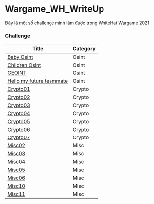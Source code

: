 # Wargame_WH_WriteUp
Đây là một số challenge mình làm được trong WhiteHat Wargame 2021
### Challenge
| Title | Category | 
 | ------ | ------  | 
 | [Baby Osint](/Wu_file/Baby_Osint/README.md) | Osint |  
 | [Children Osint](/Wu_file/Children_OSINT/Readme.md) | Osint |  
 | [GEOINT](/Wu_file/GEOINT/Readme.md) | Osint |  
 | [Hello my future teammate](/Wu_file/Hello_my_future_teammate/README.md) | Osint |  
 | [Crypto01](/Wu_file/Crypto01/README.md) | Crypto |
 | [Crypto02](/Wu_file/Crypto02/README.md) | Crypto |
 | [Crypto03](/Wu_file/Crypto03/README.md) | Crypto |
 | [Crypto04](/Wu_file/Crypto04/README.md) | Crypto |
 | [Crypto05](/Wu_file/Crypto05/README.md) | Crypto |
 | [Crypto06](/Wu_file/Crypto06/README.md) | Crypto |
 | [Crypto07](/Wu_file/Crypto07/README.md) | Crypto |
 | [Misc02](/Wu_file/Misc02/README.md) | Misc |
 | [Misc03](/Wu_file/Misc03/README.md) | Misc |
 | [Misc04](/Wu_file/Misc04/README.md) | Misc |
 | [Misc05](/Wu_file/Misc05/README.md) | Misc |
 | [Misc06](/Wu_file/Misc06/README.md) | Misc |
 | [Misc10](/Wu_file/Misc10/README.md) | Misc |
 | [Misc11](/Wu_file/Misc11/README.md) | Misc |

